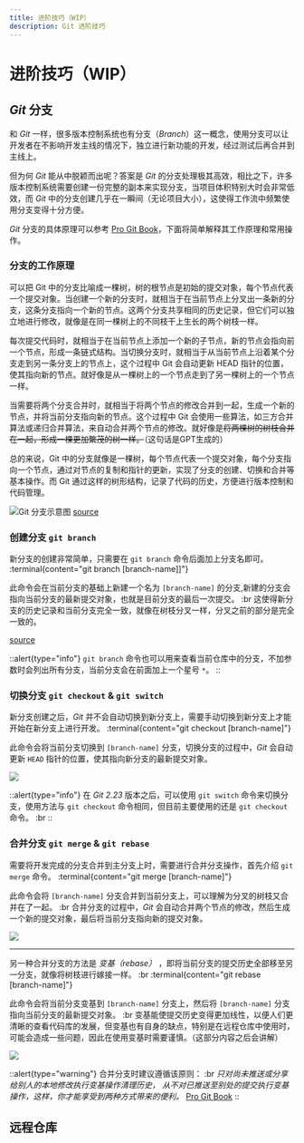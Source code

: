 ```yaml
---
title: 进阶技巧（WIP）
description: Git 进阶技巧
---
```


# 进阶技巧（WIP）

## *Git* 分支

和 *Git* 一样，很多版本控制系统也有分支（*Branch*）这一概念，使用分支可以让开发者在不影响开发主线的情况下，独立进行新功能的开发，经过测试后再合并到主线上。

但为何 *Git* 能从中脱颖而出呢？答案是 *Git* 的分支处理极其高效，相比之下，许多版本控制系统需要创建一份完整的副本来实现分支，当项目体积特别大时会非常低效，而 *Git* 中的分支创建几乎在一瞬间（无论项目大小），这使得工作流中频繁使用分支变得十分方便。

*Git* 分支的具体原理可以参考 [Pro Git Book](https://git-scm.com/book/zh/v2/Git-%E5%88%86%E6%94%AF-%E5%88%86%E6%94%AF%E7%AE%80%E4%BB%8B)，下面将简单解释其工作原理和常用操作。

### 分支的工作原理

可以把 Git 中的分支比喻成一棵树，树的根节点是初始的提交对象，每个节点代表一个提交对象。当创建一个新的分支时，就相当于在当前节点上分叉出一条新的分支，这条分支指向一个新的节点。这两个分支共享相同的历史记录，但它们可以独立地进行修改，就像是在同一棵树上的不同枝干上生长的两个树枝一样。

每次提交代码时，就相当于在当前节点上添加一个新的子节点，新的节点会指向前一个节点，形成一条链式结构。当切换分支时，就相当于从当前节点上沿着某个分支走到另一条分支上的节点上，这个过程中 Git 会自动更新 HEAD 指针的位置，使其指向新的节点。就好像是从一棵树上的一个节点走到了另一棵树上的一个节点一样。

当需要将两个分支合并时，就相当于将两个节点的修改合并到一起，生成一个新的节点，并将当前分支指向新的节点。这个过程中 Git 会使用一些算法，如三方合并算法或递归合并算法，来自动合并两个节点的修改。就好像是~~将两棵树的树枝合并在一起，形成一棵更加繁茂的树一样。~~（这句话是GPT生成的）

总的来说，Git 中的分支就像是一棵树，每个节点代表一个提交对象，每个分支指向一个节点，通过对节点的复制和指针的更新，实现了分支的创建、切换和合并等基本操作。而 Git 通过这样的树形结构，记录了代码的历史，方便进行版本控制和代码管理。

![Git 分支示意图](/img/4/4/Branch.png)
[source](https://wac-cdn.atlassian.com/dam/jcr:39ab5e67-39a7-4cd2-9cf4-98bc89dffd9a/01%20Feature%20Branch%20Workflow.svg?cdnVersion=960)


### 创建分支 `git branch`

新分支的创建非常简单，只需要在 `git branch` 命令后面加上分支名即可。
:terminal{content="git branch [branch-name]]"}

此命令会在当前分支的基础上新建一个名为 `[branch-name]` 的分支,新建的分支会指向当前分支的最新提交对象，也就是目前分支的最后一次提交。 :br
这使得新分支的历史记录和当前分支完全一致，就像在树枝分叉一样，分叉之前的部分是完全一致的。

[source](https://learngitbranching.js.org/?locale=zh_CN&NODEMO&command=git%20commit;git%20checkout%20-b%20bugFix%20C1;git%20commit;git%20merge%20main;git%20commit)

::alert{type="info"}
`git branch` 命令也可以用来查看当前仓库中的分支，不加参数时会列出所有分支，当前分支会在前面加上一个星号 `*`。
::

### 切换分支 `git checkout` & `git switch`

新分支创建之后，*Git* 并不会自动切换到新分支上，需要手动切换到新分支上才能开始在新分支上进行开发。
:terminal{content="git checkout [branch-name]"}

此命令会将当前分支切换到 `[branch-name]` 分支，切换分支的过程中，*Git* 会自动更新 `HEAD` 指针的位置，使其指向新分支的最新提交对象。

![](/img/4/4/git-switch-branch.gif)

::alert{type="info"}
在 *Git 2.23* 版本之后，可以使用 `git switch` 命令来切换分支，使用方法与 `git checkout` 命令相同，但目前主要使用的还是 `git checkout` 命令。 :br
::


### 合并分支 `git merge` & `git rebase`

需要将开发完成的分支合并到主分支上时，需要进行合并分支操作，首先介绍 `git merge` 命令。
:terminal{content="git merge [branch-name]"}

此命令会将 `[branch-name]` 分支合并到当前分支上，可以理解为分叉的树枝又合并在了一起。 :br
合并分支的过程中，*Git* 会自动合并两个节点的修改，然后生成一个新的提交对象，最后将当前分支指向新的提交对象。

![](/img/4/4/git-merge-branch.gif)

---

另一种合并分支的方法是 *变基（rebase）* ，即将当前分支的提交历史全部移至另一分支，就像将树枝进行嫁接一样。 :br
:terminal{content="git rebase [branch-name]"}

此命令会将当前分支变基到 `[branch-name]` 分支上，然后将 `[branch-name]` 分支指向当前分支的最新提交对象。 :br
变基能使提交历史变得更加线性，以便人们更清晰的查看代码库的发展，但变基也有自身的缺点，特别是在远程仓库中使用时，可能会造成一些问题，因此在使用变基时需要谨慎。（这部分内容之后会讲解）

![](/img/4/4/git-rebase-branch.gif)

::alert{type="warning"}
合并分支时建议遵循该原则： :br
*只对尚未推送或分享给别人的本地修改执行变基操作清理历史， 从不对已推送至别处的提交执行变基操作，这样，你才能享受到两种方式带来的便利。*
[Pro Git Book](https://git-scm.com/book/zh/v2/Git-%E5%88%86%E6%94%AF-%E5%8F%98%E5%9F%BA)
::


## 远程仓库 


